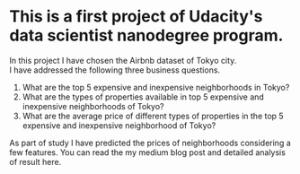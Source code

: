 # This is a first project of Udacity's data scientist nanodegree program. 
In this project I have chosen the Airbnb dataset of Tokyo city. <br />
I have addressed the following three business questions. <br />
1. What are the top 5 expensive and inexpensive neighborhoods in Tokyo? 
2. What are the types of properties available in top 5 expensive and inexpensive neighborhoods of Tokyo? 
3. What are the average price of different types of properties in the top 5 expensive and inexpensive neighborhood of Tokyo?

As part of study I have predicted the prices of neighborhoods considering a few features.
You can read the my medium blog post and detailed analysis of result here. 
